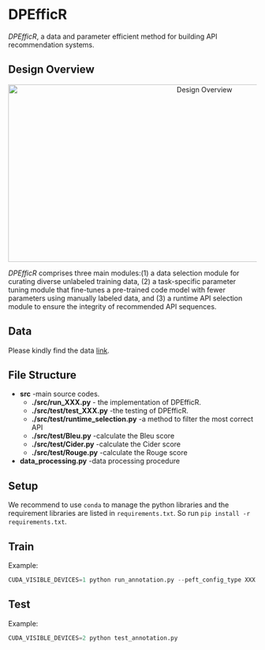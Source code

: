 # DPEfficR

*DPEfficR*, a data and parameter efficient method for building API recommendation systems. 



## Design Overview
<div align="center">    
 <img src="[https://github.com/Prompt-Hijacking/API-Recommendation/blob/main/fig/overview.png](https://github.com/Prompt-Hijacking/API-Recommendation/blob/main/overview.png)?raw=true" width="780" height="360" alt="Design Overview"/><br/>
</div> 

*DPEfficR* comprises three main modules:(1) a data selection module for curating diverse unlabeled training data, (2) a task-specific parameter tuning module that fine-tunes a pre-trained code model with fewer parameters using manually labeled data, and (3) a runtime API selection module to ensure the integrity of recommended API sequences.

## Data

Please kindly find the data [link](https://github.com/Prompt-Hijacking/API-Recommendation/blob/main/overview.png).


## File Structure
* **src** -main source codes.
  * **./src/run_XXX.py** - the implementation of DPEfficR.
  * **./src/test/test_XXX.py** -the testing of DPEfficR.
  * **./src/test/runtime_selection.py** -a method to filter the most correct API
  * **./src/test/Bleu.py** -calculate the Bleu score
  * **./src/test/Cider.py** -calculate the Cider score
  * **./src/test/Rouge.py** -calculate the Rouge score
* **data_processing.py** -data processing procedure

## Setup

We recommend to use ``conda`` to manage the python libraries and the requirement libraries are listed in ``requirements.txt``. So run ``pip install -r requirements.txt``.

## Train

Example:

```python
CUDA_VISIBLE_DEVICES=1 python run_annotation.py --peft_config_type XXX --output_dir '19-Oct-annotation'
```

## Test

Example:

```python
CUDA_VISIBLE_DEVICES=2 python test_annotation.py
```

